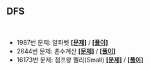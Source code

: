 ## DFS  


<br>

* 1987번 문제: 알파벳 **[[문제]](https://www.acmicpc.net/problem/1987)** / **[[풀이]](1987.py)**  
* 2644번 문제: 촌수계산 **[[문제]](https://www.acmicpc.net/problem/2644)** / **[[풀이]](2644.py)**  
* 16173번 문제: 점프왕 쩰리(Small)  **[[문제]](https://www.acmicpc.net/problem/16173)** / **[[풀이]](16173.py)**  
